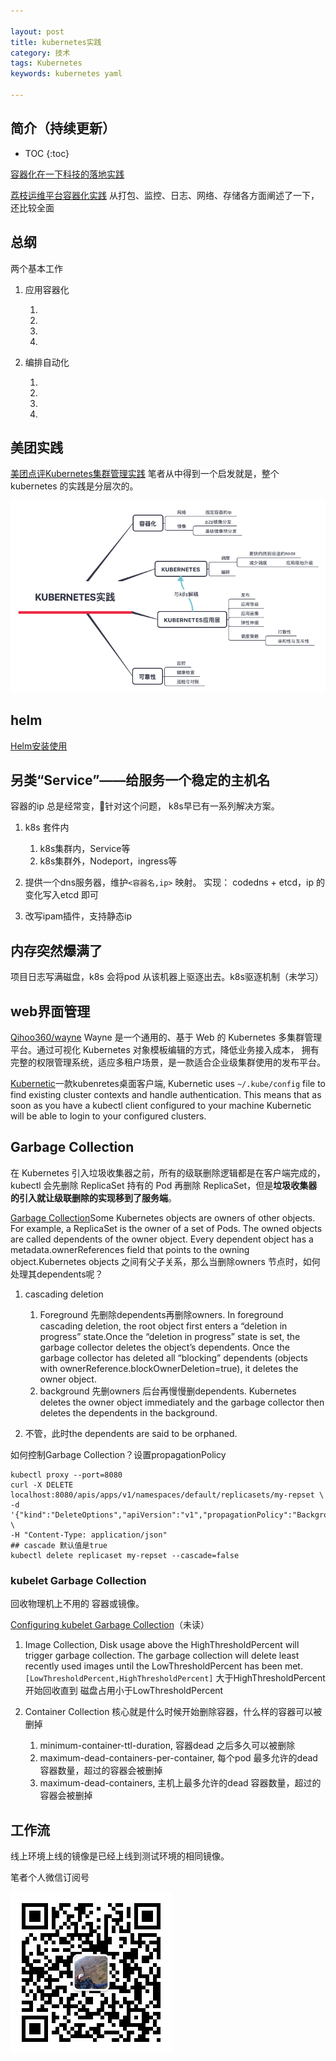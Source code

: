 ```yaml
---

layout: post
title: kubernetes实践
category: 技术
tags: Kubernetes
keywords: kubernetes yaml

---
```


## 简介（持续更新）

* TOC
{:toc}

[容器化在一下科技的落地实践](http://www.10tiao.com/html/217/201811/2649699541/1.html)

[荔枝运维平台容器化实践](https://mp.weixin.qq.com/s/Q4t5IptqQmQZ6z4vOIhcjQ) 从打包、监控、日志、网络、存储各方面阐述了一下，还比较全面

## 总纲

两个基本工作

1. 应用容器化

    1. 
    2. 
    3. 
    4. 
2. 编排自动化

    1. 
    2. 
    3. 
    4. 

## 美团实践

[美团点评Kubernetes集群管理实践](https://mp.weixin.qq.com/s/lYDYzEUlvXQhCO1xCJ7HAg) 笔者从中得到一个启发就是，整个kubernetes 的实践是分层次的。

![](/public/upload/kubernetes/meituan_kubernetes_practice.png)

## helm

[Helm安装使用](https://www.qikqiak.com/k8s-book/docs/42.Helm%E5%AE%89%E8%A3%85.html)

## 另类“Service”——给服务一个稳定的主机名

容器的ip 总是经常变，针对这个问题， k8s早已有一系列解决方案。

1. k8s 套件内

    1. k8s集群内，Service等
    2. k8s集群外，Nodeport，ingress等
2. 提供一个dns服务器，维护`<容器名,ip>` 映射。 实现： codedns + etcd，ip 的变化写入etcd 即可
3. 改写ipam插件，支持静态ip

## 内存突然爆满了

项目日志写满磁盘，k8s 会将pod 从该机器上驱逐出去。k8s驱逐机制（未学习）


## web界面管理

[Qihoo360/wayne](https://github.com/Qihoo360/wayne) Wayne 是一个通用的、基于 Web 的 Kubernetes 多集群管理平台。通过可视化 Kubernetes 对象模板编辑的方式，降低业务接入成本， 拥有完整的权限管理系统，适应多租户场景，是一款适合企业级集群使用的发布平台。


[Kubernetic](https://kubernetic.com/)一款kubenretes桌面客户端, Kubernetic uses `~/.kube/config` file to find existing cluster contexts and handle authentication. This means that as soon as you have a kubectl client configured to your machine Kubernetic will be able to login to your configured clusters.

## Garbage Collection

在 Kubernetes 引入垃圾收集器之前，所有的级联删除逻辑都是在客户端完成的，kubectl 会先删除 ReplicaSet 持有的 Pod 再删除 ReplicaSet，但是**垃圾收集器的引入就让级联删除的实现移到了服务端**。

[Garbage Collection](https://kubernetes.io/docs/concepts/workloads/controllers/garbage-collection/)Some Kubernetes objects are owners of other objects. For example, a ReplicaSet is the owner of a set of Pods. The owned objects are called dependents of the owner object. Every dependent object has a metadata.ownerReferences field that points to the owning object.Kubernetes objects 之间有父子关系，那么当删除owners 节点时，如何处理其dependents呢？

1. cascading deletion

    1. Foreground 先删除dependents再删除owners. In foreground cascading deletion, the root object first enters a “deletion in progress” state.Once the “deletion in progress” state is set, the garbage collector deletes the object’s dependents. Once the garbage collector has deleted all “blocking” dependents (objects with ownerReference.blockOwnerDeletion=true), it deletes the owner object.
    2. background 先删owners 后台再慢慢删dependents. Kubernetes deletes the owner object immediately and the garbage collector then deletes the dependents in the background.
2. 不管，此时the dependents are said to be orphaned.

如何控制Garbage Collection？设置propagationPolicy

    kubectl proxy --port=8080
    curl -X DELETE localhost:8080/apis/apps/v1/namespaces/default/replicasets/my-repset \
    -d '{"kind":"DeleteOptions","apiVersion":"v1","propagationPolicy":"Background"}' \
    -H "Content-Type: application/json"
    ## cascade 默认值是true
    kubectl delete replicaset my-repset --cascade=false

### kubelet Garbage Collection

回收物理机上不用的 容器或镜像。

[Configuring kubelet Garbage Collection](https://kubernetes.io/docs/concepts/cluster-administration/kubelet-garbage-collection/)（未读）

1. Image Collection, Disk usage above the HighThresholdPercent will trigger garbage collection. The garbage collection will delete least recently used images until the LowThresholdPercent has been met. `[LowThresholdPercent,HighThresholdPercent]` 大于HighThresholdPercent 开始回收直到 磁盘占用小于LowThresholdPercent
2. Container Collection 核心就是什么时候开始删除容器，什么样的容器可以被删掉

    1. minimum-container-ttl-duration, 容器dead 之后多久可以被删除
    2. maximum-dead-containers-per-container, 每个pod 最多允许的dead 容器数量，超过的容器会被删掉
    3. maximum-dead-containers, 主机上最多允许的dead 容器数量，超过的容器会被删掉

## 工作流

线上环境上线的镜像是已经上线到测试环境的相同镜像。

笔者个人微信订阅号

![](/public/upload/qrcode_for_gh.jpg)

